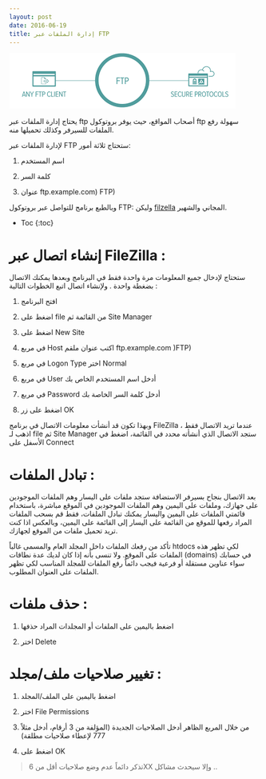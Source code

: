 ```yaml
---
layout: post
date: 2016-06-19
title: إدارة الملفات عبر FTP
---
```



![ftp](/assets/ftp.png)


يحتاج إدارة الملفات عبر ftp أصحاب المواقع، حيث يوفر بروتوكول ftp سهولة رفع الملفات للسيرفر وكذلك تحميلها منه.


لإدارة الملفات عبر FTP ستحتاج ثلاثة أمور:


1. اسم المستخدم

2. كلمة السر

3. عنوان ftp.example.com) FTP)


وبالطبع برنامج للتواصل عبر بروتوكول FTP: وليكن [filzella](http://filezilla.net/download) المجاني والشهير.


* Toc
{:toc}

# إنشاء اتصال عبر FileZilla :


ستحتاج لإدخال جميع المعلومات مرة واحدة فقط في البرنامج وبعدها يمكنك الاتصال بضغطة واحدة . ولإنشاء اتصال اتبع الخطوات التالية :


1. افتح البرنامج

2. اضغط على file من القائمة ثم Site Manager

3. اضغط على New Site

4. في مربع Host اكتب عنوان ملقم ftp.example.com )FTP)

5. في مربع Logon Type اختر Normal

6. في مربع User أدخل اسم المستخدم الخاص بك

7. في مربع Password أدخل كلمة السر الخاصة بك

8. اضغط على زر OK


وبهذا تكون قد أنشأت معلومات الاتصال في برنامج FileZilla ، عندما تريد الاتصال فقط اذهب لـ file ثم Site Manager ستجد الاتصال الذي أنشأته محدد في القائمة، اضغط في الأسفل على Connect


# تبادل الملفات :



بعد الاتصال بنجاح بسيرفر الاستضافة ستجد ملفات على اليسار وهم الملفات الموجودين على جهازك، وملفات على اليمين وهم الملفات الموجودين في الموقع مباشرة، باستخدام قائمتي الملفات على اليمين واليسار يمكنك تبادل الملفات، فقط قم بسحب الملفات المراد رفعها للموقع من القائمة على اليسار إلى القائمة على اليمين، وبالعكس اذا كنت تريد تحميل ملفات من الموقع لجهازك.


تأكد من رفعك الملفات داخل المجلد العام والمسمى غالباً htdocs لكي تظهر هذه الملفات على الموقع. ولا تنسى بأنه إذا كان لديك عدة نطاقات (domains) في حسابك سواء عناوين مستقلة أو فرعية فيجب دائماً رفع الملفات للمجلد المناسب لكي تظهر الملفات على العنوان المطلوب.


# حذف ملفات :


1. اضغط باليمين على الملفات أو المجلدات المراد حذفها

2. اختر Delete


# تغيير صلاحيات ملف/مجلد :


1. اضغط باليمين على الملف/المجلد

2. اختر File Permissions

3. من خلال المربع الظاهر أدخل الصلاحيات الجديدة (المؤلفة من 3 أرقام، أدخل مثلاً 777 لإعطاء صلاحيات مطلقة)

4. اضغط على OK


> تذكر دائماً عدم وضع صلاحيات أقل من 6XX وإلا سيحدث مشاكل ..






